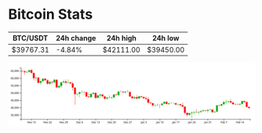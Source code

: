 # Bitcoin Stats

BTC/USDT|24h change|24h high|24h low|
|---|---|---|---|
|$39767.31|-4.84%|$42111.00|$39450.00|

<img src="./chart.svg">
